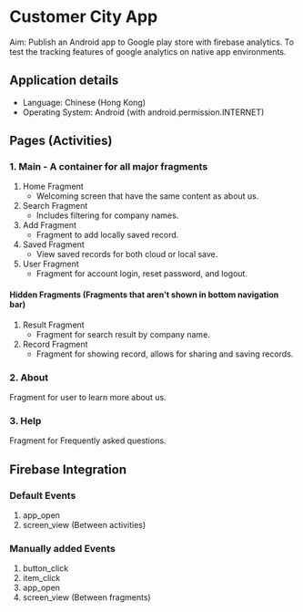 # Customer City App
Aim: Publish an Android app to Google play store with firebase analytics. To test the tracking features of google analytics on native app environments.

## Application details
- Language: Chinese (Hong Kong)
- Operating System: Android (with android.permission.INTERNET)

## Pages (Activities)
### 1. Main - A container for all major fragments
1. Home Fragment
    - Welcoming screen that have the same content as about us.
2. Search Fragment
    - Includes filtering for company names.
3. Add Fragment
    - Fragment to add locally saved record.
4. Saved Fragment
    - View saved records for both cloud or local save.
5. User Fragment
    - Fragment for account login, reset password, and logout.

#### Hidden Fragments (Fragments that aren't shown in bottom navigation bar)
1. Result Fragment
    - Fragment for search result by company name.
2. Record Fragment
    - Fragment for showing record, allows for sharing and saving records.

### 2. About
Fragment for user to learn more about us.
### 3. Help
Fragment for Frequently asked questions.

## Firebase Integration
### Default Events
1. app_open
2. screen_view (Between activities)
### Manually added Events
1. button_click
2. item_click
3. app_open
4. screen_view (Between fragments)










